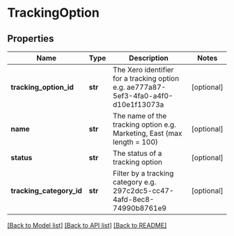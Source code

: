 # TrackingOption

## Properties
Name | Type | Description | Notes
------------ | ------------- | ------------- | -------------
**tracking_option_id** | **str** | The Xero identifier for a tracking option e.g. ae777a87-5ef3-4fa0-a4f0-d10e1f13073a | [optional] 
**name** | **str** | The name of the tracking option e.g. Marketing, East (max length &#x3D; 100) | [optional] 
**status** | **str** | The status of a tracking option | [optional] 
**tracking_category_id** | **str** | Filter by a tracking category e.g. 297c2dc5-cc47-4afd-8ec8-74990b8761e9 | [optional] 

[[Back to Model list]](../README.md#documentation-for-models) [[Back to API list]](../README.md#documentation-for-api-endpoints) [[Back to README]](../README.md)


